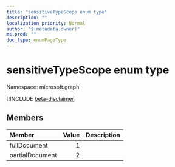 ```yaml
---
title: "sensitiveTypeScope enum type"
description: ""
localization_priority: Normal
author: "$(metadata.owner)"
ms.prod: ""
doc_type: enumPageType
---
```


# sensitiveTypeScope enum type

Namespace: microsoft.graph

[!INCLUDE [beta-disclaimer](../../includes/beta-disclaimer.md)]

## Members

| Member          | Value | Description |
| :-------------- | ----: | :---------- |
| fullDocument    | 1     |             |
| partialDocument | 2     |             |
